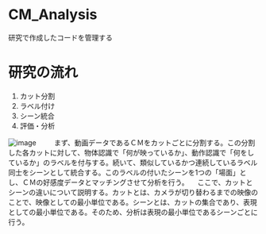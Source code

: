# CM_Analysis
研究で作成したコードを管理する

# 研究の流れ
1. カット分割
2. ラベル付け
3. シーン統合
4. 評価・分析

![image](https://user-images.githubusercontent.com/45805393/120104752-fed8bb00-c190-11eb-8f15-7ee5607630aa.png)
　
　まず、動画データであるＣＭをカットごとに分割する。この分割した各カットに対して、物体認識で「何が映っているか」、動作認識で「何をしているか」のラベルを付与する。続いて、類似しているかつ連続しているラベル同士をシーンとして統合する。このラベルの付いたシーンを1つの「場面」とし、ＣＭの好感度データとマッチングさせて分析を行う。
　ここで、カットとシーンの違いについて説明する。カットとは、カメラが切り替わるまでの映像のことで、映像としての最小単位である。シーンとは、カットの集合であり、表現としての最小単位である。そのため、分析は表現の最小単位であるシーンごとに行う。

